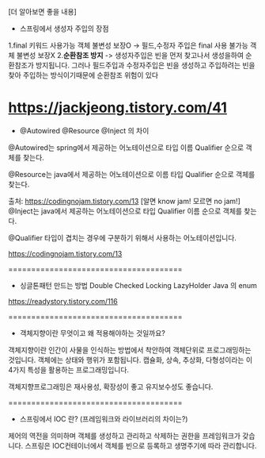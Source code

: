 [더 알아보면 좋을 내용]

- 스프링에서 생성자 주입의 장점

1.final 키워드 사용가능 객체 불변성 보장O -> 필드,수정자 주입은 final 사용 불가능 객체 불변성 보장X
2.**순환참조 방지** -> 생성자주입은 빈을 먼저 찾고나서 생성을하여 순환참조가 방지됩니다.
그러나 필드주입과 수정자주입은 빈을 생성하고 주입하려는 빈을 찾아 주입하는 방식이기때문에 
순환참조 위험이 있다

https://jackjeong.tistory.com/41
======================================

- @Autowired @Resource @Inject 의 차이

@Autowired는 spring에서 제공하는 어노테이션으로 타입 이름 Qualifier 순으로 객체를 찾는다.

@Resource는 java에서 제공하는 어노테이션으로 이름 타입 Qualifier 순으로 객체를 찾는다.

출처: https://codingnojam.tistory.com/13 [알면 know jam! 모르면 no jam!]
@Inject는 java에서 제공하는 어노테이션으로 타입 Qualifier 이름 순으로 객체를 찾는다.

@Qualifier 타입이 겹치는 경우에 구분하기 위해서 사용하는 어노테이션입니다.

https://codingnojam.tistory.com/13

======================================

- 싱글톤패턴 만드는 방법
Double Checked Locking
LazyHolder
Java 의 enum

https://readystory.tistory.com/116

======================================

- 객체지향이란 무엇이고 왜 적용해야하는 것일까요?

객체지향이란 인간이 사물을 인식하는 방법에서 착안하여 객체단위로 프로그래밍하는 것입니다.
객체에는 상태와 행위가 포함됩니다.
캡슐화, 상속, 추상화, 다형성이라는 이 4가지 특성을 활용하는 프로그래밍입니다.

객체지향프로그래밍은 재사용성, 확장성이 좋고 유지보수성도 좋습니다.

======================================

- 스프링에서 IOC 란? (프레임워크와 라이브러리의 차이는?)

제어의 역전을 의미하며 
객체를 생성하고 관리하고 삭제하는 권한을 프레임워크가 갖습니다.
스프링은 IOC컨테이너에서 객체를 빈으로 등록하고 생명주기에 따라 관리합니다.
